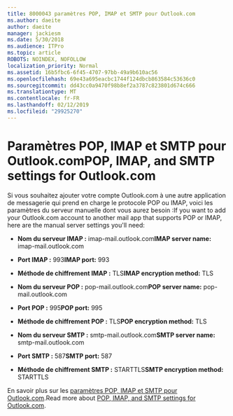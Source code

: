 ```yaml
---
title: 8000043 paramètres POP, IMAP et SMTP pour Outlook.com
ms.author: daeite
author: daeite
manager: jackiesm
ms.date: 5/30/2018
ms.audience: ITPro
ms.topic: article
ROBOTS: NOINDEX, NOFOLLOW
localization_priority: Normal
ms.assetid: 16b5fbc6-6f45-4707-97bb-49a9b610ac56
ms.openlocfilehash: 69e43a695eacbc1744f124dbcb863584c53636c0
ms.sourcegitcommit: dd43cc0a9470f98b8ef2a3787c823801d674c666
ms.translationtype: MT
ms.contentlocale: fr-FR
ms.lasthandoff: 02/12/2019
ms.locfileid: "29925270"
---
```

# <a name="pop-imap-and-smtp-settings-for-outlookcom"></a><span data-ttu-id="2c295-102">Paramètres POP, IMAP et SMTP pour Outlook.com</span><span class="sxs-lookup"><span data-stu-id="2c295-102">POP, IMAP, and SMTP settings for Outlook.com</span></span>

<span data-ttu-id="2c295-103">Si vous souhaitez ajouter votre compte Outlook.com à une autre application de messagerie qui prend en charge le protocole POP ou IMAP, voici les paramètres du serveur manuelle dont vous aurez besoin :</span><span class="sxs-lookup"><span data-stu-id="2c295-103">If you want to add your Outlook.com account to another mail app that supports POP or IMAP, here are the manual server settings you'll need:</span></span>
  
- <span data-ttu-id="2c295-104">**Nom du serveur IMAP :** imap-mail.outlook.com</span><span class="sxs-lookup"><span data-stu-id="2c295-104">**IMAP server name:** imap-mail.outlook.com</span></span> 
    
- <span data-ttu-id="2c295-105">**Port IMAP :** 993</span><span class="sxs-lookup"><span data-stu-id="2c295-105">**IMAP port:** 993</span></span> 
    
- <span data-ttu-id="2c295-106">**Méthode de chiffrement IMAP :** TLS</span><span class="sxs-lookup"><span data-stu-id="2c295-106">**IMAP encryption method:** TLS</span></span> 
    
- <span data-ttu-id="2c295-107">**Nom du serveur POP :** pop-mail.outlook.com</span><span class="sxs-lookup"><span data-stu-id="2c295-107">**POP server name:** pop-mail.outlook.com</span></span> 
    
- <span data-ttu-id="2c295-108">**Port POP :** 995</span><span class="sxs-lookup"><span data-stu-id="2c295-108">**POP port:** 995</span></span> 
    
- <span data-ttu-id="2c295-109">**Méthode de chiffrement POP :** TLS</span><span class="sxs-lookup"><span data-stu-id="2c295-109">**POP encryption method:** TLS</span></span> 
    
- <span data-ttu-id="2c295-110">**Nom du serveur SMTP :** smtp-mail.outlook.com</span><span class="sxs-lookup"><span data-stu-id="2c295-110">**SMTP server name:** smtp-mail.outlook.com</span></span> 
    
- <span data-ttu-id="2c295-111">**Port SMTP :** 587</span><span class="sxs-lookup"><span data-stu-id="2c295-111">**SMTP port:** 587</span></span> 
    
- <span data-ttu-id="2c295-112">**Méthode de chiffrement SMTP :** STARTTLS</span><span class="sxs-lookup"><span data-stu-id="2c295-112">**SMTP encryption method:** STARTTLS</span></span> 
    
<span data-ttu-id="2c295-113">En savoir plus sur les [paramètres POP, IMAP et SMTP pour Outlook.com](https://go.microsoft.com/fwlink/p/?linkid=2001402&amp;clcid=0x409).</span><span class="sxs-lookup"><span data-stu-id="2c295-113">Read more about [POP, IMAP, and SMTP settings for Outlook.com](https://go.microsoft.com/fwlink/p/?linkid=2001402&amp;clcid=0x409).</span></span>
  

